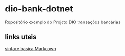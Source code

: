 # dio-bank-dotnet
Repositório exemplo do Projeto DIO transações bancárias

## links uteis
[sintaxe basica Markdown](www.markdownguide.org/basic-syntax/)
